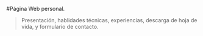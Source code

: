 #Página Web personal.

>Presentación, hablidades técnicas, experiencias, descarga de hoja de vida, y formulario de contacto.

